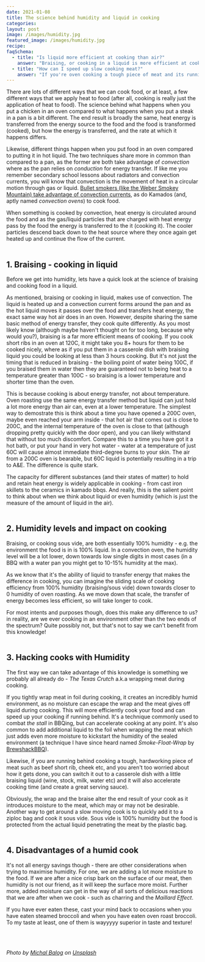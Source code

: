 ```yaml
---
date: 2021-01-08
title: The science behind humidity and liquid in cooking
categories:
layout: post
image: /images/humidity.jpg
featured_image: /images/humidity.jpg
recipe:
faqSchema:
  - title: "Is liquid more efficient at cooking than air?"
    answer: "Braising, or cooking in a liquid is more efficient at cooking in an oven, as liquid has a greater capacity to store and transfer heat energy. For this reason, braising can reduce cooking time over 50% as well as cooking at lower temperatures"
  - title: "How can I speed up slow cooking meat?"
    answer: "If you're oven cooking a tough piece of meat and its running behind time, you can speed up cooking time by increasing the humidity. You can do this either my transferring the meat to a casserole dish with some braising liquid, or alternatively tightly wrapping the meat in foil so no steam can escape"
---
```


There are lots of different ways that we can cook food, or at least, a few different ways that we apply heat to food (after all, cooking is really just the application of heat to food). The science behind what happens when you put a chicken in an oven compared to what happens when you put a steak in a pan is a bit different. The end result is broadly the same, heat energy is transferred from the energy source to the food and the food is transformed (cooked), but how the energy is transferred, and the rate at which it happens differs.

Likewise, different things happen when you put food in an oven compared to putting it in hot liquid. The two techniques share more in common than compared to a pan, as the former are both take advantage of _convection_ where as the pan relies on _conduction_ for energy transfer. If like me you remember secondary school lessons about radiators and convection currents, you will know that convection is the movement of heat in a circular motion through gas or liquid. <a href="/science/2017/01/07/how-to-wsm/" target="_blank">Bullet smokers (like the Weber Smokey Mountain) take advantage of convection currents</a>, as do Kamados (and, aptly named _convection ovens_) to cook food.

When something is cooked by convection, heat energy is circulated around the food and as the gas/liquid particles that are charged with heat energy pass by the food the energy is transferred to the it (cooking it). The cooler particles descend back down to the heat source where they once again get heated up and continue the flow of the current.
<br>
<br>

## 1. Braising - cooking in liquid
Before we get into humidity, lets have a quick look at the science of braising and cooking food in a liquid.

As mentioned, braising or cooking in liquid, makes use of convection. The liquid is heated up and a convection current forms around the pan and as the hot liquid moves it passes over the food and transfers heat energy, the exact same way hot air does in an oven. However, despite sharing the same basic method of energy transfer, they cook quite differently. As you most likely know (although maybe haven't thought on for too long, because why would you?), braising is a far more efficient means of cooking. If you cook short ribs in an oven at 120C, it might take you 8+ hours for them to be cooked nicely, where as if you put them in a casserole dish with braising liquid you could be looking at less than 3 hours cooking. But it's not just the timing that is reduced in braising - the boiling point of water being 100C, if you braised them in water then they are guaranteed not to being heat to a temperature greater than 100C - so braising is a lower temperature and shorter time than the oven.

This is because cooking is about energy transfer, not about temperature. Oven roasting use the same energy transfer method but liquid can just hold a lot more energy than air can, even at a lower temperature. The simplest way to demostrate this is think about a time you have opened a 200C oven, maybe even reached your arm inside - that hot air that comes out is close to 200C, and the internal temperature of the oven is close to that (although dropping pretty quickly with the door open), and you can likely withstand that without too much discomfort. Compare this to a time you have got it a hot bath, or put your hand in very hot water - water at a temperature of just 60C will cause almost immediate third-degree burns to your skin. The air from a 200C oven is bearable, but 60C liquid is potentially resulting in a trip to A&E. The difference is quite stark.

The capacity for different substances (and their states of matter) to hold and retain heat energy is widely applicable in cooking - from cast iron skillets to the ceramics in kamado bbqs. And really, this is the salient point to think about when we think about liquid or even humidity (which is just the measure of the amount of liquid in the air).
<br>
<br>

## 2. Humidity levels and impact on cooking
Braising, or cooking sous vide, are both essentially 100% humidity - e.g. the environment the food is in is 100% liquid. In a convection oven, the humidity level will be a lot lower, down towards low single digits in most cases (in a BBQ with a water pan you might get to 10-15% humidity at the max).

As we know that it's the ability of liquid to transfer energy that makes the difference in cooking, you can imagine the sliding scale of cooking efficiency from 100% humidity (braising/sous vide) down towards closer to 0 humidity of oven roasting. As we move down that scale, the transfer of energy becomes less efficient, so will take longer to cook.

For most intents and purposes though, does this make any difference to us? in reality, are we ever cooking in an environment other than the two ends of the spectrum? Quite possibly not, but that's not to say we can't benefit from this knowledge!
<br>
<br>

## 3. Hacking cooks with Humidity
The first way we can take advantage of this knowledge is something we probably all already do - _The Texas Crutch_ a.k.a wrapping meat during cooking.

If you tightly wrap meat in foil during cooking, it creates an incredibly humid environment, as no moisture can escape the wrap and the meat gives off liquid during cooking. This will more efficiently cook your food and can speed up your cooking if running behind. It's a technique commonly used to combat _the stall_ in BBQing, but can accelerate cooking at any point. It's also common to add additional liquid to the foil when wrapping the meat which just adds even more moisture to kickstart the humidity of the sealed environment (a technique I have since heard named _Smoke-Float-Wrap_ by <a href="https://instagram.com/brewshackbbq" target="_blank" rel="nofollow">BrewshackBBQ</a>).

Likewise, if you are running behind cooking a tough, hardworking piece of meat such as beef short rib, cheek etc, and you aren't too worried about how it gets done, you can switch it out to a casserole dish with a little braising liquid (wine, stock, milk, water etc) and it will also accelerate cooking time (and create a great serving sauce).

Obviously, the wrap and the braise alter the end result of your cook as it introduces moisture to the meat, which may or may not be desirable. Another way to get around a slow moving cook is to quickly add it to a ziploc bag and cook it sous vide. Sous vide is 100% humidity but the food is protected from the actual liquid penetrating the meat by the plastic bag.
<br>
<br>

## 4. Disadvantages of a humid cook
It's not all energy savings though - there are other considerations when trying to maximise humidity. For one, we are adding a lot more moisture to the food. If we are after a nice crisp bark on the surface of our meat, then humidity is not our friend, as it will keep the surface more moist.  Further more, added moisture can get in the way of all sorts of delicious reactions that we are after when we cook - such as charring and the _Maillard Effect_.

If you have ever eaten these, cast your mind back to occasions when you have eaten steamed broccoli and when you have eaten oven roast broccoli. To my taste at least, one of them is wayyyyy superior in taste and texture!

<br>
<br>

<em><span>Photo by <a href="https://unsplash.com/@mikbutcher?utm_source=unsplash&amp;utm_medium=referral&amp;utm_content=creditCopyText">Michal Balog</a> on <a href="https://unsplash.com/s/photos/boiling?utm_source=unsplash&amp;utm_medium=referral&amp;utm_content=creditCopyText">Unsplash</a></span></em>
